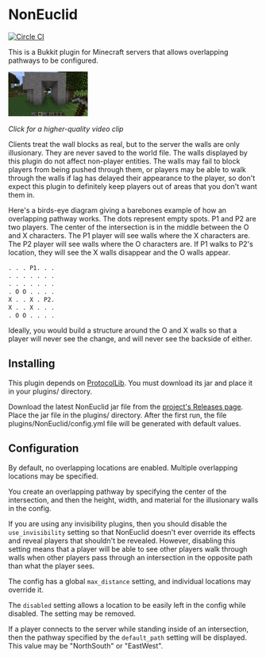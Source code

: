 # NonEuclid

[![Circle CI](https://circleci.com/gh/AgentME/NonEuclid.svg?style=shield)](https://circleci.com/gh/AgentME/NonEuclid)

This is a Bukkit plugin for Minecraft servers that allows overlapping pathways
to be configured.

[![Demonstration video](extra/noneuclid.gif)](https://raw.githubusercontent.com/AgentME/NonEuclid/master/extra/noneuclid.webm)

*Click for a higher-quality video clip*

Clients treat the wall blocks as real, but to the server the walls are only
illusionary. They are never saved to the world file. The walls displayed by
this plugin do not affect non-player entities. The walls may fail to block
players from being pushed through them, or players may be able to walk through
the walls if lag has delayed their appearance to the player, so don't expect
this plugin to definitely keep players out of areas that you don't want them
in.

Here's a birds-eye diagram giving a barebones example of how an overlapping
pathway works. The dots represent empty spots. P1 and P2 are two players.
The center of the intersection is in the middle between the O and X characters.
The P1 player will see walls where the X characters are. The P2 player will see
walls where the O characters are. If P1 walks to P2's location, they will see
the X walls disappear and the O walls appear.

    . . . P1. . .
    . . . . . . .
    . . . . . . .
    . O O . . . .
    X . . X . P2.
    X . . X . . .
    . O O . . . .

Ideally, you would build a structure around the O and X walls so that a player
will never see the change, and will never see the backside of either.

## Installing

This plugin depends on
[ProtocolLib](https://www.spigotmc.org/resources/protocollib.1997/). You must
download its jar and place it in your plugins/ directory.

Download the latest NonEuclid jar file from the
[project's Releases page](https://github.com/AgentME/NonEuclid/releases).
Place the jar file in the plugins/ directory. After the first run, the file
plugins/NonEuclid/config.yml file will be generated with default values.

## Configuration

By default, no overlapping locations are enabled. Multiple overlapping
locations may be specified.

You create an overlapping pathway by specifying the center of the intersection,
and then the height, width, and material for the illusionary walls in the
config.

If you are using any invisibility plugins, then you should disable the
`use_invisibility` setting so that NonEuclid doesn't ever override its effects
and reveal players that shouldn't be revealed. However, disabling this setting
means that a player will be able to see other players walk through walls when
other players pass through an intersection in the opposite path than what the
player sees.

The config has a global `max_distance` setting, and individual locations may
override it.

The `disabled` setting allows a location to be easily left in the config while
disabled. The setting may be removed.

If a player connects to the server while standing inside of an intersection,
then the pathway specified by the `default_path` setting will be displayed.
This value may be "NorthSouth" or "EastWest".

